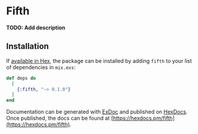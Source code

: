 # Fifth

**TODO: Add description**

## Installation

If [available in Hex](https://hex.pm/docs/publish), the package can be installed
by adding `fifth` to your list of dependencies in `mix.exs`:

```elixir
def deps do
  [
    {:fifth, "~> 0.1.0"}
  ]
end
```

Documentation can be generated with [ExDoc](https://github.com/elixir-lang/ex_doc)
and published on [HexDocs](https://hexdocs.pm). Once published, the docs can
be found at [https://hexdocs.pm/fifth](https://hexdocs.pm/fifth).

